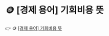 # 🪙 [경제 용어] 기회비용 뜻

 :point_right: 🪙 <a href='https://finrel.tistory.com/entry/%F0%9F%AA%99-%EA%B2%BD%EC%A0%9C-%EC%9A%A9%EC%96%B4-%EA%B8%B0%ED%9A%8C%EB%B9%84%EC%9A%A9-%EB%9C%BB' target='_blank'>[경제 용어] 기회비용 뜻</a>
